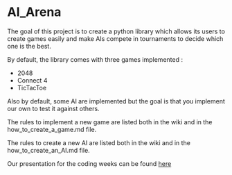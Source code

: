 # AI_Arena

The goal of this project is to create a python library which allows its users to create games easily and make AIs compete in tournaments to decide which one is the best.

By default, the library comes with three games implemented  : 
  * 2048
  * Connect 4
  * TicTacToe
  
Also by default, some AI are implemented but the goal is that you implement our own to test it against others.

The rules to implement a new game are listed both in the wiki and in the how_to_create_a_game.md file.

The rules to create a new AI are listed both in the wiki and in the how_to_create_an_AI.md file.

Our presentation  for the coding weeks can be found [here](https://docs.google.com/presentation/d/1sytriIEcD6tf_xThajFOWeNW-8vc93b2NsvlClplaDs/edit#slide=id.g4604e30ea1_1_19)
